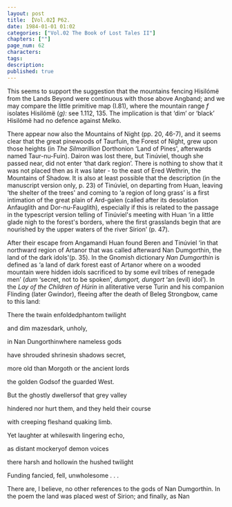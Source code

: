 ```yaml
---
layout: post
title: 【Vol.02】P62.
date: 1984-01-01 01:02
categories: ["Vol.02 The Book of Lost Tales II"]
chapters: [""]
page_num: 62
characters: 
tags: 
description: 
published: true
---
```


<p style="text-indent: 0;">
This seems to support the suggestion that the mountains fencing Hisilómë from the Lands Beyond were continuous with those above Angband; and we may compare the little primitive map (I.81), where the mountain range <I>f</I> isolates Hisilómë (<I>g):</I> see 1.112, 135. The implication is that ‘dim’ or ‘black’ Hisilómë had no defence against Melko.
</p>

There appear now also the Mountains of Night (pp. 20, 46-7), and it seems clear that the great pinewoods of Taurfuin, the Forest of Night, grew upon those heights (in <I>The Silmarillion</I> Dorthonion ‘Land of Pines', afterwards named Taur-nu-Fuin). Dairon was lost there, but Tinúviel, though she passed near, did not enter ‘that dark region’. There is nothing to show that it was not placed then as it was later - to the east of Ered Wethrin, the Mountains of Shadow. It is also at least possible that the description (in the manuscript version only, p. 23) of Tinúviel, on departing from Huan, leaving ‘the shelter of the trees' and coming to ‘a region of long grass’ is a first intimation of the great plain of Ard-galen (called after its desolation Anfauglith and Dor-nu-Fauglith), especially if this is related to the passage in the typescript version telling of Tinúviel's meeting with Huan ‘in a little glade nigh to the forest's borders, where the first grasslands begin that are nourished by the upper waters of the river Sirion’ (p. 47).

After their escape from Angamandi Huan found Beren and Tinúviel ‘in that northward region of Artanor that was called afterward Nan Dumgorthin, the land of the dark idols'(p. 35). In the Gnomish dictionary <I>Nan Dumgorthin</I> is defined as ‘a land of dark forest east of Artanor where on a wooded mountain were hidden idols sacrificed to by some evil tribes of renegade men’ (<I>dum</I> ‘secret, not to be spoken’, <I>dumgort, dungort</I> ‘an (evil) idol’). In the <I>Lay of the Children of Húrin</I> in alliterative verse Turin and his companion Flinding (later Gwindor), fleeing after the death of Beleg Strongbow, came to this land:

There the twain enfoldedphantom twilight

and dim mazesdark, unholy,

in Nan Dungorthinwhere nameless gods

have shrouded shrinesin shadows secret,

more old than Morgoth or the ancient lords

the golden Godsof the guarded West.

But the ghostly dwellersof that grey valley

hindered nor hurt them, and they held their course

with creeping fleshand quaking limb.

Yet laughter at whileswith lingering echo,

as distant mockeryof demon voices

there harsh and hollowin the hushed twilight

Funding fancied, fell, unwholesome . . .

There are, I believe, no other references to the gods of Nan Dumgorthin. In the poem the land was placed west of Sirion; and finally, as Nan

